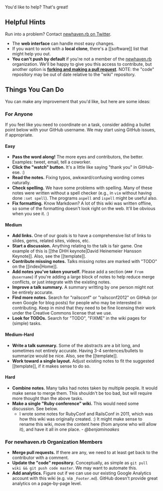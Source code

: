 You'd like to help?  That's great!

## Helpful Hints

Run into a problem?  Contact [newhaven.rb on Twitter](http://twitter.com/newhavenrb).

* The **web interface** can handle most easy changes.
* If you want to work with a **local clone**, there's a [[software]] list that might help you out.
* **You can't push by default** if you're not a member of the [newhaven.rb](https://github.com/newhavenrb) organization.  We'll be happy to give you this access to contribute, but another option is **[forking and making a pull request](https://github.com/newhavenrb/railsconf2012)**.  NOTE: the "code" repository may be out of date relative to the "wiki" repository.

## Things You Can Do

You can make any improvement that you'd like, but here are some ideas:

### For Anyone

If you feel like you need to coordinate on a task, consider adding a bullet point below with your GitHub username.  We may start using GitHub issues, if appropriate.

#### Easy

* **Pass the word along!**  The more eyes and contributors, the better.  Examples:  tweet, email, tell a coworker.
* **Click the "watch" button.**  It's a little like saying "thank you" in GitHub-ese.  :)
* **Read the notes.**  Fixing typos, awkward/confusing wording comes naturally.
* **Check spelling.**  We have some problems with spelling.  Many of these notes were written without a spell checker (e.g., in `vim` without having done `:set spell`).  The programs `aspell` and `ispell` might be useful also.
* **Fix formatting.**  Know Markdown?  A lot of this wiki was written offline, so some of the formatting doesn't look right on the web.  It'll be obvious when you see it.  :)

#### Medium

* **Add links.**  One of our goals is to have a comprehensive list of links to slides, gems, related sites, videos, etc.
* **Start a discussion.**  Anything relating to the talk is fair game.  One example of this is [[the DHH keynote|David Heinemeier Hansson Keynote]].  Also, see the [[template]].
* **Contribute missing notes.**  Talks missing notes are marked with "TODO" on the [[index|Home]].
* **Add notes you've taken yourself.**  Please add a section (`### From @username`) if you're adding a large block of notes to help reduce merge conflicts, or just integrate with the existing notes.
* **Improve a talk summary.**  A summary writting by one person might not be entirely accurate.
* **Find more notes.**  Search for "railsconf" or "railsconf2012" on GitHub (or even Google for blog posts) for people who may be interested in contributing.  Keep in mind that they need to be fine licensing their  work under the Creative Commons license that we use.
* **Look for TODOs.**  Search for "TODO", "FIXME" in the wiki pages for (simple) tasks.

#### Medium-Hard

* **Write a talk summary.**  Some of the abstracts are a bit long, and sometimes not entirely accurate.  Having 3-4 sentences/bullets to summarize would be nice.  Also, see the [[template]].
* **Work toward a single layout.**  Adjust existing notes to fit the suggested [[template]], if it makes sense to do so.

#### Hard

* **Combine notes.**  Many talks had notes taken by multiple people.  It would make sense to merge them.  This shouldn't be too bad, but will require more thought than the above tasks.
* **Make a single "Ruby conference" wiki.**  This would need some discussion.  See below.
    * I wrote some notes for RubyConf and RailsConf in 2011, which was how this wiki was originally created.  :)  It might make sense to rename this wiki, move the content here (from anyone who will allow it), and have it all in one place. - _@benjaminoakes_

### For newhaven.rb Organization Members

* **Merge pull requests.**  If there are any, we need to at least get back to the contributor with a comment.
* **Update the "code" repository.**  Conceptually, as simple as `git pull wiki && git push code master`.  We may want to automate this.
* **Add analytics.**  Figure out if we can use our existing Google Analytics account with this wiki (e.g. via `_Footer.md`).  GitHub doesn't provide great analytics on a page-by-page level.
